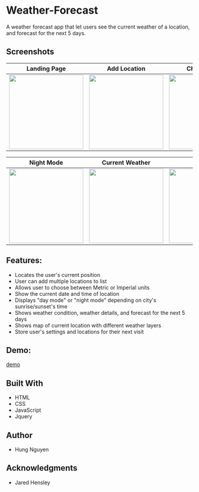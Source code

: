 # Weather-Forecast

A weather forecast app that let users see the current weather of a location, and forecast for the next 5 days. 

## Screenshots
| Landing Page | Add Location | Change Units | Location List |
| ------------ | ------------ | ------------ | ------------- |
| <img src="https://user-images.githubusercontent.com/35319552/37299279-3f12dd90-25f9-11e8-94c2-9c4eed715ae5.png" width="200"> |<img src="https://user-images.githubusercontent.com/35319552/37299912-ffe7fd56-25fa-11e8-9eff-1aafb9d6a171.png" width="200"> | <img src="https://user-images.githubusercontent.com/35319552/37300142-a57c375a-25fb-11e8-8c43-876931d57928.png" width="200"> | <img src="https://user-images.githubusercontent.com/35319552/37300341-19a3742c-25fc-11e8-89d7-e92240a7ee8d.png" width="200"> |

| Night Mode | Current Weather | Forecast | Map |
| ---------- | --------------- | -------- | ----|
| <img src="https://user-images.githubusercontent.com/35319552/37300992-be03b54e-25fd-11e8-9434-5b371316f660.png" width="200"> |<img src="https://user-images.githubusercontent.com/35319552/37301107-0b9beaf6-25fe-11e8-9c71-4c728cc29b4a.png" width="200"> | <img src="https://user-images.githubusercontent.com/35319552/37301179-3adb1012-25fe-11e8-90d2-5ddb19a02058.png" width="200"> | <img src="https://user-images.githubusercontent.com/35319552/37301304-96ce945c-25fe-11e8-8305-f0e170ceb307.png" width="200"> |

## Features:
- Locates the user's current position
- User can add multiple locations to list
- Allows user to choose between Metric or Imperial units
- Show the current date and time of location
- Displays "day mode" or "night mode" depending on city's sunrise/sunset's time
- Shows weather condition, weather details, and forecast for the next 5 days
- Shows map of current location with different weather layers 
- Store user's settings and locations for their next visit

## Demo:
[demo](https://nguyenht33.github.io/Weather-Forecast/)

## Built With
- HTML
- CSS
- JavaScript
- Jquery

## Author
- Hung Nguyen
 
## Acknowledgments 
- Jared Hensley
